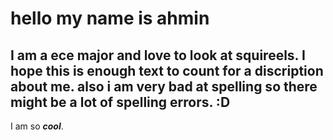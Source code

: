 # hello my name is ahmin

## I am a ece major and love to look at squireels. I hope this is enough text to count for a discription about me. also i am very bad at spelling so there might be a lot of spelling errors. :D

I am so ***cool***.	
